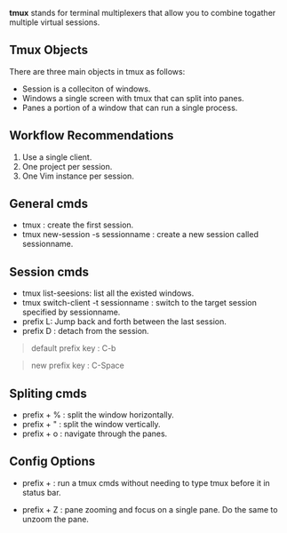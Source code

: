 **tmux** stands for terminal multiplexers that allow you to combine togather multiple virtual sessions.


Tmux Objects
------------
There are three main objects in tmux as follows:
* Session is a colleciton of windows.
* Windows a single screen with tmux that can split  into panes.
* Panes a portion of a window that  can run a single  process.
 
Workflow Recommendations
------------------------
1. Use a single client.
2. One project per session.
3. One Vim instance per session.

General cmds
------------
* tmux : create the first session.
* tmux new-session -s sessionname : create a new session called sessionname.

Session cmds
-----------
* tmux list-seesions: list all the existed windows. 
* tmux switch-client -t sessionname : switch to the target session specified by sessionname. 
* prefix L: Jump back and forth between the last session.
* prefix D : detach from the session.

> default prefix key : C-b

> new prefix key : C-Space

Spliting cmds
-------------
* prefix + % :  split the window horizontally.
* prefix + " : split the window vertically.
* prefix + o : navigate through the panes. 





Config Options
--------------
* prefix + : run a tmux cmds without needing to type tmux before it in status bar. 

* prefix + Z : pane zooming and focus on a single pane. Do the same to unzoom the pane.
